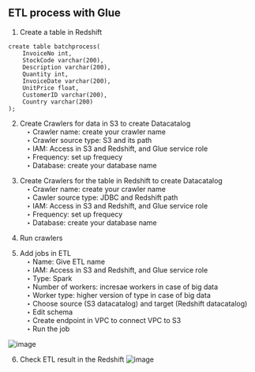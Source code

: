 ## ETL process with Glue

1. Create a table in Redshift 
```
create table batchprocess(
	InvoiceNo int,
	StockCode varchar(200),
	Description varchar(200),
	Quantity int,	
	InvoiceDate varchar(200),
	UnitPrice float,
	CustomerID varchar(200),  	
 	Country varchar(200)
);
```
2. Create Crawlers for data in S3 to create Datacatalog <br />
&ensp;&ensp;‣ Crawler name: create your crawler name <br />
&ensp;&ensp;‣ Crawler source type: S3 and its path <br />
&ensp;&ensp;‣ IAM: Access in S3 and Redshift, and Glue service role <br />
&ensp;&ensp;‣ Frequency: set up frequecy <br />
&ensp;&ensp;‣ Database: create your database name <br />

3. Create Crawlers for the table in Redshift to create Datacatalog<br />
&ensp;&ensp;‣ Crawler name: create your crawler name <br />
&ensp;&ensp;‣ Cawler source type: JDBC and Redshift path <br />
&ensp;&ensp;‣ IAM: Access in S3 and Redshift, and Glue service role<br />
&ensp;&ensp;‣ Frequency: set up frequecy<br />
&ensp;&ensp;‣ Database: create your database name<br />

4. Run crawlers

5. Add jobs in ETL <br />
&ensp;&ensp;‣ Name: Give ETL name <br />
&ensp;&ensp;‣ IAM: Access in S3 and Redshift, and Glue service role <br />
&ensp;&ensp;‣ Type: Spark <br />
&ensp;&ensp;‣ Number of workers: incresae workers in case of big data <br />
&ensp;&ensp;‣ Worker type: higher version of type in case of big data <br />
&ensp;&ensp;‣ Choose source (S3 datacatalog) and target (Redshift datacatalog) <br />
&ensp;&ensp;‣ Edit schema <br />
&ensp;&ensp;‣ Create endpoint in VPC to connect VPC to S3 <br />
&ensp;&ensp;‣ Run the job <br />

![image](https://user-images.githubusercontent.com/56697877/118375672-1887d900-b5bb-11eb-825b-5dcf7325aad7.png)

6. Check ETL result in the Redshift
![image](https://user-images.githubusercontent.com/56697877/118376120-fba0d500-b5bd-11eb-834d-2bbbb7e53176.png)
